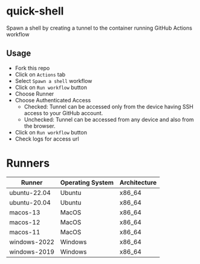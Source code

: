# quick-shell
Spawn a shell by creating a tunnel to the container running GitHub Actions workflow

## Usage
- Fork this repo
- Click on `Actions` tab
- Select `Spawn a shell` workflow
- Click on `Run workflow` button
- Choose Runner
- Choose Authenticated Access
  - Checked: Tunnel can be accessed only from the device having SSH access to your GitHub account.
  - Unchecked: Tunnel can be accessed from any device and also from the browser.
- Click on `Run workflow` button
- Check logs for access url

# Runners
| Runner | Operating System | Architecture |
| - | - | - |
| ubuntu-22.04 | Ubuntu | x86_64 |
| ubuntu-20.04 | Ubuntu | x86_64 |
| macos-13 | MacOS | x86_64 |
| macos-12 | MacOS | x86_64 |
| macos-11 | MacOS | x86_64 |
| windows-2022 | Windows | x86_64 |
| windows-2019 | Windows | x86_64 |
